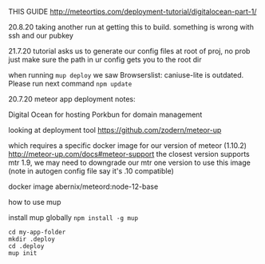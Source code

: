 THIS GUIDE
http://meteortips.com/deployment-tutorial/digitalocean-part-1/

20.8.20
taking another run at getting this to build.
something is wrong with ssh and our pubkey

21.7.20
tutorial asks us to generate our config files at root of proj, no prob just make sure the path in ur config gets you to the root dir

when running `mup deploy` we saw
Browserslist: caniuse-lite is outdated. Please run next command `npm update`

20.7.20
meteor app deployment notes:

Digital Ocean for hosting
Porkbun for domain management

looking at deployment tool 
	https://github.com/zodern/meteor-up

which requires a specific docker image for our version of meteor (1.10.2)
	http://meteor-up.com/docs#meteor-support
the closest version supports mtr 1.9, we may need to downgrade our mtr one version to use this image (note in autogen config file say it's .10 compatible)

docker image 
	abernix/meteord:node-12-base

how to use mup 

install mup globally
`npm install -g mup`

```
cd my-app-folder
mkdir .deploy
cd .deploy
mup init